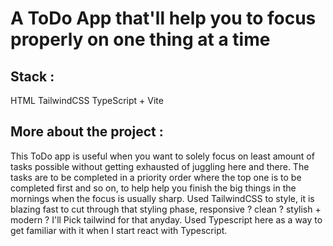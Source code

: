 # A ToDo App that'll help you to focus properly on one thing at a time

## Stack : 
HTML TailwindCSS TypeScript + Vite

## More about the project : 
This ToDo app is useful when you want to solely focus on least amount of tasks possible without getting exhausted of juggling here and there.
The tasks are to be completed in a priority order where the top one is to be completed first and so on, to help help you finish the big things in the mornings when the focus is usually sharp.
Used TailwindCSS to style, it is blazing fast to cut through that styling phase, responsive ? clean ? stylish + modern ? I'll Pick tailwind for that anyday.
Used Typescript here as a way to get familiar with it when I start react with Typescript.

